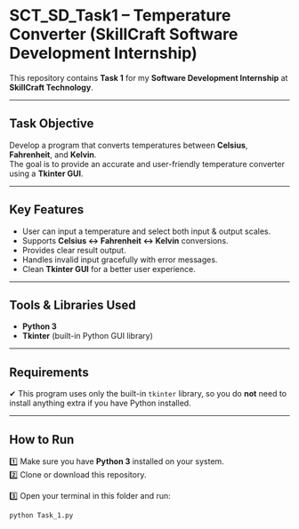 #  SCT_SD_Task1 – Temperature Converter (SkillCraft Software Development Internship)

This repository contains **Task 1** for my **Software Development Internship** at **SkillCraft Technology**.

---

##  Task Objective

Develop a program that converts temperatures between **Celsius**, **Fahrenheit**, and **Kelvin**.  
The goal is to provide an accurate and user-friendly temperature converter using a **Tkinter GUI**.

---

##  Key Features

- User can input a temperature and select both input & output scales.
- Supports **Celsius ↔ Fahrenheit ↔ Kelvin** conversions.
- Provides clear result output.
- Handles invalid input gracefully with error messages.
- Clean **Tkinter GUI** for a better user experience.

---

##  Tools & Libraries Used

- **Python 3**
- **Tkinter** (built-in Python GUI library)

---

##  Requirements

✔ This program uses only the built-in `tkinter` library, so you do **not** need to install anything extra if you have Python installed.

---

##  How to Run

1️⃣ Make sure you have **Python 3** installed on your system.  
2️⃣ Clone or download this repository.

3️⃣ Open your terminal in this folder and run:
```bash
python Task_1.py
